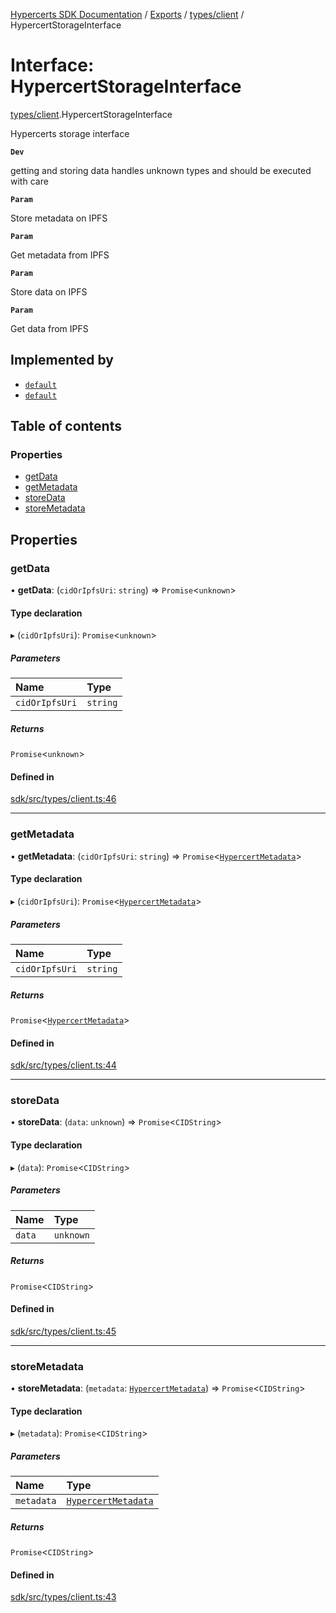[Hypercerts SDK Documentation](../README.md) / [Exports](../modules.md) / [types/client](../modules/types_client.md) / HypercertStorageInterface

# Interface: HypercertStorageInterface

[types/client](../modules/types_client.md).HypercertStorageInterface

Hypercerts storage interface

**`Dev`**

getting and storing data handles unknown types and should be executed with care

**`Param`**

Store metadata on IPFS

**`Param`**

Get metadata from IPFS

**`Param`**

Store data on IPFS

**`Param`**

Get data from IPFS

## Implemented by

- [`default`](../classes/operator_hypercerts_storage.default.md)
- [`default`](../classes/storage.default.md)

## Table of contents

### Properties

- [getData](types_client.HypercertStorageInterface.md#getdata)
- [getMetadata](types_client.HypercertStorageInterface.md#getmetadata)
- [storeData](types_client.HypercertStorageInterface.md#storedata)
- [storeMetadata](types_client.HypercertStorageInterface.md#storemetadata)

## Properties

### getData

• **getData**: (`cidOrIpfsUri`: `string`) => `Promise`<`unknown`\>

#### Type declaration

▸ (`cidOrIpfsUri`): `Promise`<`unknown`\>

##### Parameters

| Name           | Type     |
| :------------- | :------- |
| `cidOrIpfsUri` | `string` |

##### Returns

`Promise`<`unknown`\>

#### Defined in

[sdk/src/types/client.ts:46](https://github.com/Network-Goods/hypercerts/blob/4e6c302/sdk/src/types/client.ts#L46)

---

### getMetadata

• **getMetadata**: (`cidOrIpfsUri`: `string`) => `Promise`<[`HypercertMetadata`](types_metadata.HypercertMetadata.md)\>

#### Type declaration

▸ (`cidOrIpfsUri`): `Promise`<[`HypercertMetadata`](types_metadata.HypercertMetadata.md)\>

##### Parameters

| Name           | Type     |
| :------------- | :------- |
| `cidOrIpfsUri` | `string` |

##### Returns

`Promise`<[`HypercertMetadata`](types_metadata.HypercertMetadata.md)\>

#### Defined in

[sdk/src/types/client.ts:44](https://github.com/Network-Goods/hypercerts/blob/4e6c302/sdk/src/types/client.ts#L44)

---

### storeData

• **storeData**: (`data`: `unknown`) => `Promise`<`CIDString`\>

#### Type declaration

▸ (`data`): `Promise`<`CIDString`\>

##### Parameters

| Name   | Type      |
| :----- | :-------- |
| `data` | `unknown` |

##### Returns

`Promise`<`CIDString`\>

#### Defined in

[sdk/src/types/client.ts:45](https://github.com/Network-Goods/hypercerts/blob/4e6c302/sdk/src/types/client.ts#L45)

---

### storeMetadata

• **storeMetadata**: (`metadata`: [`HypercertMetadata`](types_metadata.HypercertMetadata.md)) => `Promise`<`CIDString`\>

#### Type declaration

▸ (`metadata`): `Promise`<`CIDString`\>

##### Parameters

| Name       | Type                                                       |
| :--------- | :--------------------------------------------------------- |
| `metadata` | [`HypercertMetadata`](types_metadata.HypercertMetadata.md) |

##### Returns

`Promise`<`CIDString`\>

#### Defined in

[sdk/src/types/client.ts:43](https://github.com/Network-Goods/hypercerts/blob/4e6c302/sdk/src/types/client.ts#L43)
